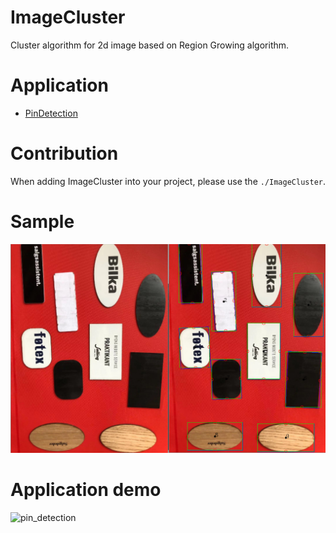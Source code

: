 # ImageCluster

Cluster algorithm for 2d image based on Region Growing algorithm.

# Application

- [PinDetection](./application/PinDetection/README.md)

# Contribution
When adding ImageCluster into your project, please use the `./ImageCluster`.

# Sample

![sample](sample/sample.png)

# Application demo
![pin_detection](sample/pin_detection.gif)